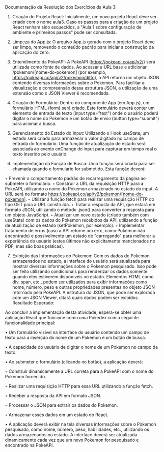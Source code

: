 Documentação da Resolução dos Exercícios da Aula 3

1) Criação do Projeto React: Inicialmente, um novo projeto React deve ser criado com o nome aula3. Caso os passos para a criação de um projeto React tenham sido esquecidos, a "Aula 1 sobre configuração de ambiente e primeiros passos" pode ser consultada.

2) Limpeza do App.js: O arquivo App.js gerado com o projeto React deve ser limpo, removendo o conteúdo padrão para iniciar a construção da aplicação do zero.

3) Entendimento da PokeAPI: A PokeAPI (https://pokeapi.co/api/v2/) será utilizada como fonte de dados. Ao acessar a URL base e adicionar /pokemon/[nome-do-pokemon] (por exemplo, https://pokeapi.co/api/v2/pokemon/ditto), a API retorna um objeto JSON contendo diversas informações sobre o Pokemon. Para facilitar a visualização e compreensão dessa estrutura JSON, a utilização de uma extensão como o JSON Viewer é recomendada.

4) Criação do Formulário: Dentro do componente App (em App.js), um formulário HTML (form) será criado. Este formulário deverá conter um elemento de entrada de texto (input type="text") onde o usuário poderá digitar o nome do Pokemon e um botão de envio (button type="submit") para acionar a busca.

5) Gerenciamento do Estado do Input: Utilizando o Hook useState, um estado será criado para armazenar o valor digitado no campo de entrada do formulário. Uma função de atualização de estado será associada ao evento onChange do input para capturar em tempo real o texto inserido pelo usuário.

6) Implementação da Função de Busca: Uma função será criada para ser chamada quando o formulário for submetido. Esta função deverá:

◦ Prevenir o comportamento padrão de recarregamento da página ao submeter o formulário.
◦ Construir a URL da requisição HTTP para a PokeAPI, utilizando o nome do Pokemon armazenado no estado do input. A URL será no formato https://pokeapi.co/api/v2/pokemon/[nome-do-pokemon].
◦ Utilizar a função fetch para realizar uma requisição HTTP do tipo GET para a URL construída.
◦ Tratar a resposta da API, que estará em formato JSON, utilizando o método .json() para converter a resposta para um objeto JavaScript.
◦ Atualizar um novo estado (criado também com useState) com os dados do Pokemon recebidos da API, utilizando a função de atualização de estado (setPokemon, por exemplo).
◦ Implementar tratamento de erros (caso a API retorne um erro, como Pokemon não encontrado) e possivelmente um estado de "carregando" para melhorar a experiência do usuário (estes últimos não explicitamente mencionados no PDF, mas são boas práticas).

7) Exibição das Informações do Pokemon: Com os dados do Pokemon armazenados no estado, a interface do usuário será atualizada para mostrar diversas informações sobre o Pokemon pesquisado. Isso pode ser feito utilizando condicionais para renderizar os dados somente quando eles estiverem disponíveis no estado. Elementos HTML como div, span, etc., podem ser utilizados para exibir informações como nome, número, peso e outras propriedades presentes no objeto JSON retornado pela PokeAPI. A estrutura do JSON, que pode ser explorada com um JSON Viewer, ditará quais dados podem ser exibidos.
Resultado Esperado:

Ao concluir a implementação desta atividade, espera-se obter uma aplicação React que funcione como uma Pokedex com a seguinte funcionalidade principal:

• Um formulário visível na interface do usuário contendo um campo de texto para a inserção do nome de um Pokemon e um botão de busca.

• A capacidade do usuário de digitar o nome de um Pokemon no campo de texto.

• Ao submeter o formulário (clicando no botão), a aplicação deverá:

◦ Construir dinamicamente a URL correta para a PokeAPI com o nome do Pokemon fornecido.

◦ Realizar uma requisição HTTP para essa URL utilizando a função fetch.

◦ Receber a resposta da API em formato JSON.

◦ Processar o JSON para extrair os dados do Pokemon.


◦ Armazenar esses dados em um estado do React.

• A aplicação deverá exibir na tela diversas informações sobre o Pokemon pesquisado, como nome, número, peso, habilidades, etc., utilizando os dados armazenados no estado. A interface deverá ser atualizada dinamicamente cada vez que um novo Pokemon for pesquisado e encontrado na PokeAPI.
